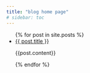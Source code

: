```yaml
---
title: "blog home page"
# sidebar: toc
---
```


<ul>
  {% for post in site.posts %}
    <li>
      <a href="/thehelloworldproject{{ post.url }}">{{ post.title }}</a>
    </li>
    <p>
    {{post.content}}
    </p>
  {% endfor %}
</ul>